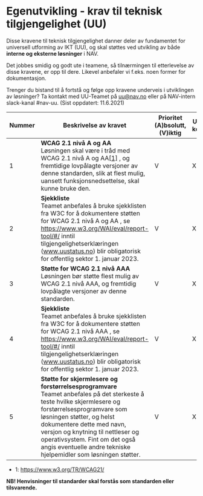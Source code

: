 # Egenutvikling - krav til teknisk tilgjengelighet (UU)
Disse kravene til teknisk tilgjengelighet danner deler av fundamentet for universell utforming av IKT (UU), og skal støttes ved utvikling av både **interne og eksterne løsninger** i NAV. 

Det jobbes smidig og godt ute i teamene, så tilnærmingen til etterlevelse av disse kravene, er opp til dere. Likevel anbefaler vi f.eks. noen former for dokumentasjon.

Trenger du bistand til å fortstå og følge opp kravene underveis i utviklingen av løsninger? Ta kontakt med UU-Teamet på uu@nav.no eller på NAV-intern slack-kanal #nav-uu. (Sist oppdatert: 11.6.2021)

 Nummer | Beskrivelse av kravet | Prioritet (A)bsolutt, (V)iktig | Utdypende kommentar
------------ | ------------- | ------------ | -------------
1 | **WCAG 2.1 nivå A og AA** </br> Løsningen skal være i tråd med WCAG 2.1 nivå A og AA<a href="#fn-1">[1]</a> , og fremtidige lovpålagte versjoner av denne standarden, slik at flest mulig, uansett funksjonsnedsettelse, skal kunne bruke den.| V | X
2 | **Sjekkliste** </br> Teamet anbefales å bruke sjekklisten fra W3C for å dokumentere støtten for WCAG 2.1 nivå A og AA , se https://www.w3.org/WAI/eval/report-tool/#/ inntil tilgjengelighetserklæringen (www.uustatus.no) blir obligatorisk for offentlig sektor 1. januar 2023. | V | X
3 | **Støtte for WCAG 2.1 nivå AAA** </br> Løsningen bør støtte flest mulig av WCAG 2.1 nivå AAA, og fremtidig lovpålagte versjoner av denne standarden.| V | X
4 | **Sjekkliste** </br> Teamet anbefales å bruke sjekklisten fra W3C for å dokumentere støtten for WCAG 2.1 nivå AAA , se https://www.w3.org/WAI/eval/report-tool/#/ inntil tilgjengelighetserklæringen (www.uustatus.no) blir obligatorisk for offentlig sektor 1. januar 2023. | V | X
5 | **Støtte for skjermlesere og forstørrelsesprogramvare** </br> Teamet anbefales på det sterkeste å teste hvilke skjermlesere og forstørrelsesprogramvare som løsningen støtter, og helst dokumentere dette med navn, versjon og knytning til nettleser og operativsystem. Fint om det også angis eventuelle andre tekniske hjelpemidler som løsningen støtter.| V | X

- <span id="fn-1">1</span>: https://www.w3.org/TR/WCAG21/

**NB! Henvisninger til standarder skal forstås som standarden eller tilsvarende.**

